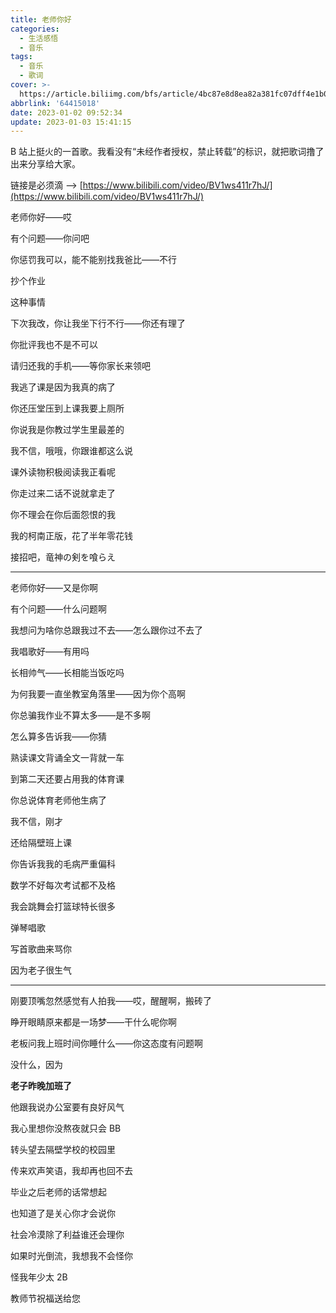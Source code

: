 ```yaml
---
title: 老师你好
categories: 
  - 生活感悟
  - 音乐
tags:
  - 音乐
  - 歌词
cover: >-
  https://article.biliimg.com/bfs/article/4bc87e8d8ea82a381fc07dff4e1b040f8d4a77ec.jpg
abbrlink: '64415018'
date: 2023-01-02 09:52:34
update: 2023-01-03 15:41:15
---
```


B 站上挺火的一首歌。我看没有“未经作者授权，禁止转载”的标识，就把歌词撸了出来分享给大家。

链接是必须滴 --> [https://www.bilibili.com/video/BV1ws411r7hJ/](https://www.bilibili.com/video/BV1ws411r7hJ/)

老师你好——哎

有个问题——你问吧 

你惩罚我可以，能不能别找我爸比——不行

抄个作业

这种事情

下次我改，你让我坐下行不行——你还有理了

你批评我也不是不可以

请归还我的手机——等你家长来领吧 

我逃了课是因为我真的病了

你还压堂压到上课我要上厕所

你说我是你教过学生里最差的

我不信，哦哦，你跟谁都这么说

课外读物积极阅读我正看呢

你走过来二话不说就拿走了

你不理会在你后面怨恨的我

我的柯南正版，花了半年零花钱

接招吧，竜神の剣を喰らえ

---

老师你好——又是你啊

有个问题——什么问题啊

我想问为啥你总跟我过不去——怎么跟你过不去了

我唱歌好——有用吗

长相帅气——长相能当饭吃吗

为何我要一直坐教室角落里——因为你个高啊

你总骗我作业不算太多——是不多啊

怎么算多告诉我——你猜

熟读课文背诵全文一背就一车

到第二天还要占用我的体育课

你总说体育老师他生病了

我不信，刚才

还给隔壁班上课

你告诉我我的毛病严重偏科

数学不好每次考试都不及格

我会跳舞会打篮球特长很多

弹琴唱歌

写首歌曲来骂你

因为老子很生气

---

刚要顶嘴忽然感觉有人拍我——哎，醒醒啊，搬砖了

睁开眼睛原来都是一场梦——干什么呢你啊

老板问我上班时间你睡什么——你这态度有问题啊

没什么，因为

**老子昨晚加班了**

他跟我说办公室要有良好风气

我心里想你没熬夜就只会 BB

转头望去隔壁学校的校园里

传来欢声笑语，我却再也回不去

毕业之后老师的话常想起

也知道了是关心你才会说你

社会冷漠除了利益谁还会理你

如果时光倒流，我想我不会怪你

怪我年少太 2B

教师节祝福送给您
